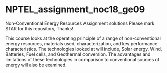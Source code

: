 # NPTEL_assignment_noc18_ge09
Non-Conventional Energy Resources Assignment solutions
Please mark STAR for this repository, Thanks!

This course looks at the operating principle of a range of non-conventional energy resources,
materials used, characterization, and key performance characteristics. The technologies looked
at will include, Solar energy, Wind, Batteries, Fuel cells, and Geothermal conversion. 
The advantages and limitations of these technologies in comparison to conventional sources of energy will also be examined.
